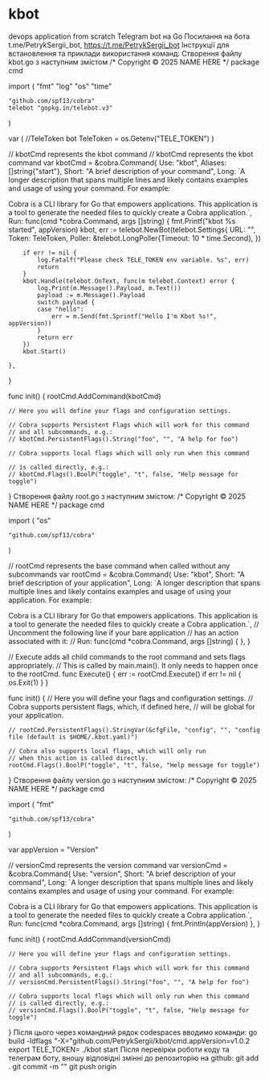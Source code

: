 # kbot
devops application from scratch
Telegram bot на Go
Посилання на бота t.me/PetrykSergii_bot, https://t.me/PetrykSergii_bot
Інструкції для встановлення та приклади використання команд:
Створення файлу kbot.go з наступним змістом 
/*
Copyright © 2025 NAME HERE <EMAIL ADDRESS>
*/
package cmd

import (
	"fmt"
	"log"
	"os"
	"time"

	"github.com/spf13/cobra"
	telebot "gopkg.in/telebot.v3"
)

var (
	//TeleToken bot
	TeleToken = os.Getenv("TELE_TOKEN")
)

// kbotCmd represents the kbot command
// kbotCmd represents the kbot command
var kbotCmd = &cobra.Command{
	Use:   "kbot",
	Aliases: []string{"start"},
	Short: "A brief description of your command",
	Long: `A longer description that spans multiple lines and likely contains examples
and usage of using your command. For example:

Cobra is a CLI library for Go that empowers applications.
This application is a tool to generate the needed files
to quickly create a Cobra application.`,
	Run: func(cmd *cobra.Command, args []string) {
		fmt.Printf("kbot %s started", appVersion)
		kbot, err := telebot.NewBot(telebot.Settings{
			URL:    "",
			Token:  TeleToken,
			Poller: &telebot.LongPoller{Timeout: 10 * time.Second},
		})

		if err != nil {
			log.Fatalf("Please check TELE_TOKEN env variable. %s", err)
			return
		}
		kbot.Handle(telebot.OnText, func(m telebot.Context) error {
			log.Print(m.Message().Payload, m.Text())
			payload := m.Message().Payload
			switch payload {
			case "hello":
				err = m.Send(fmt.Sprintf("Hello I'm Kbot %s!", appVersion))				
			}
			return err
		})
		kbot.Start()

	},
}

func init() {
	rootCmd.AddCommand(kbotCmd)

	// Here you will define your flags and configuration settings.

	// Cobra supports Persistent Flags which will work for this command
	// and all subcommands, e.g.:
	// kbotCmd.PersistentFlags().String("foo", "", "A help for foo")

	// Cobra supports local flags which will only run when this command

	// is called directly, e.g.:
	// kbotCmd.Flags().BoolP("toggle", "t", false, "Help message for toggle")
}
Створення файлу root.go з наступним змістом:
/*
Copyright © 2025 NAME HERE <EMAIL ADDRESS>
*/
package cmd

import (
	"os"

	"github.com/spf13/cobra"
)

// rootCmd represents the base command when called without any subcommands
var rootCmd = &cobra.Command{
	Use:   "kbot",
	Short: "A brief description of your application",
	Long: `A longer description that spans multiple lines and likely contains
examples and usage of using your application. For example:

Cobra is a CLI library for Go that empowers applications.
This application is a tool to generate the needed files
to quickly create a Cobra application.`,
	// Uncomment the following line if your bare application
	// has an action associated with it:
	// Run: func(cmd *cobra.Command, args []string) { },
}

// Execute adds all child commands to the root command and sets flags appropriately.
// This is called by main.main(). It only needs to happen once to the rootCmd.
func Execute() {
	err := rootCmd.Execute()
	if err != nil {
		os.Exit(1)
	}
}

func init() {
	// Here you will define your flags and configuration settings.
	// Cobra supports persistent flags, which, if defined here,
	// will be global for your application.

	// rootCmd.PersistentFlags().StringVar(&cfgFile, "config", "", "config file (default is $HOME/.kbot.yaml)")

	// Cobra also supports local flags, which will only run
	// when this action is called directly.
	rootCmd.Flags().BoolP("toggle", "t", false, "Help message for toggle")
}
Створення файлу version.go з наступним змістом:
/*
Copyright © 2025 NAME HERE <EMAIL ADDRESS>
*/
package cmd

import (
	"fmt"

	"github.com/spf13/cobra"
)

var appVersion = "Version"

// versionCmd represents the version command
var versionCmd = &cobra.Command{
	Use:   "version",
	Short: "A brief description of your command",
	Long: `A longer description that spans multiple lines and likely contains examples
and usage of using your command. For example:

Cobra is a CLI library for Go that empowers applications.
This application is a tool to generate the needed files
to quickly create a Cobra application.`,
	Run: func(cmd *cobra.Command, args []string) {
		fmt.Println(appVersion)
	},
}

func init() {
	rootCmd.AddCommand(versionCmd)

	// Here you will define your flags and configuration settings.

	// Cobra supports Persistent Flags which will work for this command
	// and all subcommands, e.g.:
	// versionCmd.PersistentFlags().String("foo", "", "A help for foo")

	// Cobra supports local flags which will only run when this command
	// is called directly, e.g.:
	// versionCmd.Flags().BoolP("toggle", "t", false, "Help message for toggle")
}
Після цього через командний рядок codespaces вводимо команди:
go build -ldflags "-X="github.com/PetrykSergii/kbot/cmd.appVersion=v1.0.2
export TELE_TOKEN=
./kbot start
Після перевірки роботи коду та телеграм боту, вношу відповідні змінні до репозиторію на github:
git add .
git commit -m ""
git push origin

